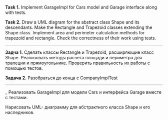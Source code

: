 **Task 1.**
Implement GarageImpl for Cars model and Garage interface along with tests.

**Task 2.**
Draw a UML diagram for the abstract class Shape and its descendants.
Make the Rectangle and Trapezoid classes extending the Shape class.
Implement area and perimeter calculation methods for trapezoid and rectangle.
Check the correctness of their work using tests.

___________________________

**Задча 1.**
Сделать классы Rectangle и Trapezoid, расширяющие класс Shape.
Реализовать методы расчета площади и периметра для трапеции и прямоугольнике.
Проверить правильность их работы с помощью тестов.

**Задача 2.**
Разобраться до конца с CompanyImplTest


_____________________________
_
Реализовать GarageImpl для модели Cars и интерфейса Garage вместе с тестами.

Нарисовать UML- диаграмму для абстрактного класса Shape и его наследников.





















